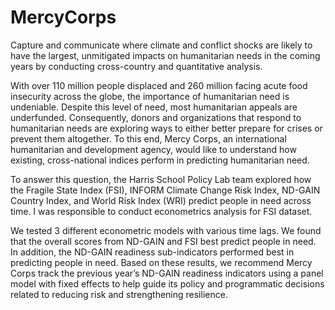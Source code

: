 # MercyCorps
Capture and communicate where climate and conflict shocks are likely to have the largest, unmitigated impacts on humanitarian needs in the coming years by conducting cross-country and quantitative analysis.

With over 110 million people displaced and 260 million facing acute food insecurity across the globe, the importance of humanitarian need is undeniable. Despite this level of need, most humanitarian appeals are underfunded. Consequently, donors and organizations that respond to humanitarian needs are exploring ways to either better prepare for crises or prevent them altogether. To this end, Mercy Corps, an international humanitarian and development agency, would like to understand how existing, cross-national indices perform in predicting humanitarian need.

To answer this question, the Harris School Policy Lab team explored how the Fragile State Index (FSI), INFORM Climate Change Risk Index, ND-GAIN Country Index, and World Risk Index (WRI) predict people in need across time. I was responsible to conduct econometrics analysis for FSI dataset. 

We tested 3 different econometric models with various time lags. We found that the overall scores from ND-GAIN and FSI best predict people in need. In addition, the ND-GAIN readiness sub-indicators performed best in predicting people in need. Based on these results, we recommend Mercy Corps track the previous year’s ND-GAIN readiness indicators using a panel model with fixed effects to help guide its policy and programmatic decisions related to reducing risk and strengthening resilience. 
